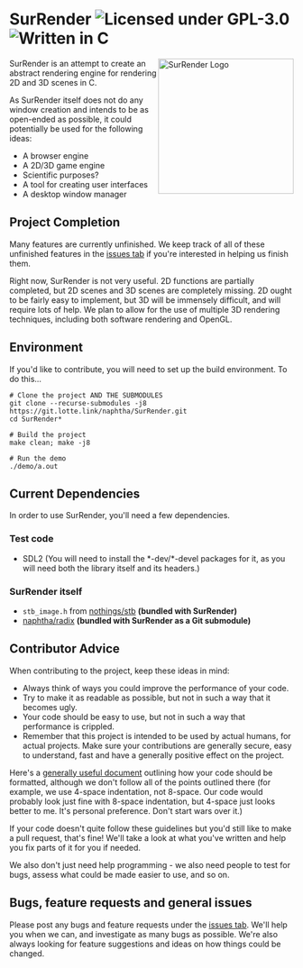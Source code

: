# SurRender ![Licensed under GPL-3.0](https://img.shields.io/badge/license-GPL--3.0-orange) ![Written in C](https://img.shields.io/badge/language-C-lightgrey)

<img src="https://git.lotte.link/naphtha/SurRender/raw/branch/master/images/logo.png" align="right"
     title="SurRender Logo" width="240">

SurRender is an attempt to create an abstract rendering engine for rendering 2D and 3D scenes in C.

As SurRender itself does not do any window creation and intends to be as open-ended as possible, it could potentially be used for the following ideas:
* A browser engine
* A 2D/3D game engine
* Scientific purposes?
* A tool for creating user interfaces
* A desktop window manager

## Project Completion

Many features are currently unfinished. We keep track of all of these unfinished features in the [issues tab](https://git.lotte.link/naphtha/SurRender/issues) if you're interested in helping us finish them.

Right now, SurRender is not very useful. 2D functions are partially completed, but 2D scenes and 3D scenes are completely missing. 2D ought to be fairly easy to implement, but 3D will be immensely difficult, and will require lots of help. We plan to allow for the use of multiple 3D rendering techniques, including both software rendering and OpenGL.

## Environment

If you'd like to contribute, you will need to set up the build environment. To do this...

```
# Clone the project AND THE SUBMODULES
git clone --recurse-submodules -j8 https://git.lotte.link/naphtha/SurRender.git
cd SurRender*

# Build the project
make clean; make -j8

# Run the demo
./demo/a.out
```

## Current Dependencies

In order to use SurRender, you'll need a few dependencies.

### Test code

* SDL2 (You will need to install the \*-dev/\*-devel packages for it, as you will need both the library itself and its headers.)

### SurRender itself

* `stb_image.h` from [nothings/stb](https://github.com/nothings/stb) **(bundled with SurRender)**
* [naphtha/radix](https://git.lotte.link/naphtha/radix) **(bundled with SurRender as a Git submodule)**

## Contributor Advice

When contributing to the project, keep these ideas in mind:
* Always think of ways you could improve the performance of your code.
* Try to make it as readable as possible, but not in such a way that it becomes ugly.
* Your code should be easy to use, but not in such a way that performance is crippled.
* Remember that this project is intended to be used by actual humans, for actual projects. Make sure your contributions are generally secure, easy to understand, fast and have a generally positive effect on the project.

Here's a [generally useful document](https://www.kernel.org/doc/html/v4.10/process/coding-style.html)  outlining how your code should be formatted, although we don't follow all of the points outlined there (for example, we use 4-space indentation, not 8-space. Our code would probably look just fine with 8-space indentation, but 4-space just looks better to me. It's personal preference. Don't start wars over it.)

If your code doesn't quite follow these guidelines but you'd still like to make a pull request, that's fine! We'll take a look at what you've written and help you fix parts of it for you if needed.

We also don't just need help programming - we also need people to test for bugs, assess what could be made easier to use, and so on.

## Bugs, feature requests and general issues

Please post any bugs and feature requests under the [issues tab](https://git.lotte.link/naphtha/SurRender/issues). We'll help you when we can, and investigate as many bugs as possible. We're also always looking for feature suggestions and ideas on how things could be changed.